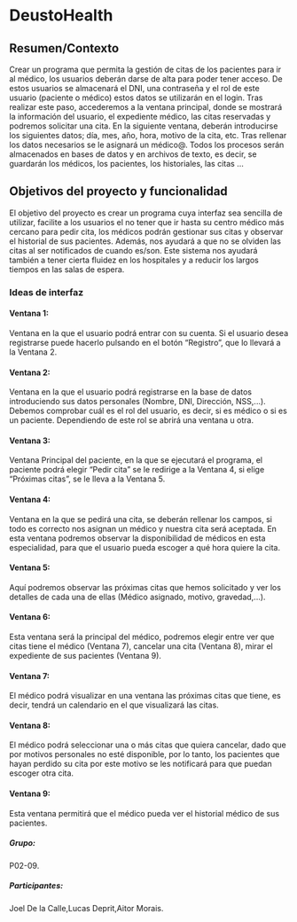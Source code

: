 # DeustoHealth
## Resumen/Contexto

Crear un programa que permita la gestión de citas de los pacientes para ir al médico, los usuarios deberán darse de alta para poder tener acceso. De estos usuarios se almacenará el DNI, una contraseña y el rol de este usuario (paciente o médico) estos datos se utilizarán en el login. Tras realizar este paso, accederemos a la ventana principal, donde se mostrará la información del usuario, el expediente médico, las citas reservadas y podremos solicitar una cita. En la siguiente ventana, deberán introducirse los siguientes datos; día, mes, año, hora, motivo de la cita, etc. Tras rellenar los datos necesarios se le asignará un médico@. Todos los procesos serán almacenados en bases de datos y en archivos de texto, es decir, se guardarán los médicos, los pacientes, los historiales, las citas … 

## Objetivos del proyecto y funcionalidad

El objetivo del proyecto es crear un programa cuya interfaz sea sencilla de utilizar, facilite a los usuarios el no tener que ir hasta su centro médico más cercano para pedir cita, los médicos podrán gestionar sus citas y observar el historial de sus pacientes. Además, nos ayudará a que no se olviden las citas al ser notificados de cuando es/son.
Este sistema nos ayudará también a tener cierta fluidez en los hospitales y a reducir los largos tiempos en las salas de espera.

### Ideas de interfaz

#### Ventana 1: 
Ventana en la que el usuario podrá entrar con su cuenta. Si el usuario desea registrarse puede hacerlo pulsando en el botón
“Registro”, que lo llevará a la Ventana 2.



####  Ventana 2: 
Ventana en la que el usuario podrá registrarse en la base de datos introduciendo sus datos personales (Nombre, DNI,
Dirección, NSS,...).
Debemos comprobar cuál es el rol del usuario, es decir, si es médico o si es un paciente. Dependiendo de este rol se abrirá una
ventana u otra.

#### Ventana 3: 
Ventana Principal  del paciente, en la que se ejecutará el programa, el paciente podrá elegir “Pedir cita” se le redirige
a la Ventana 4, si elige “Próximas citas”, se le lleva a la Ventana 5.

#### Ventana 4: 
Ventana en la que se pedirá una cita, se deberán rellenar los campos, si todo es correcto nos asignan un médico y nuestra
cita será aceptada. En esta ventana podremos observar la disponibilidad de médicos en esta especialidad, para que el usuario pueda 
escoger a qué hora quiere la cita.

#### Ventana 5:
Aquí podremos observar las próximas citas que hemos solicitado y ver los detalles de cada una de ellas (Médico asignado,
motivo, gravedad,...). 

#### Ventana 6:
Esta ventana será la principal del médico, podremos elegir entre ver que citas tiene el médico (Ventana 7), 
cancelar una cita (Ventana 8), mirar el expediente de sus pacientes (Ventana 9).

#### Ventana 7:
El médico podrá visualizar en una ventana las próximas citas que tiene, es decir, tendrá un calendario en el
que visualizará las citas.

#### Ventana 8: 
El médico podrá seleccionar una o más citas que quiera cancelar, dado que por motivos personales no esté disponible,
por lo tanto, los pacientes que hayan perdido su cita por este motivo se les notificará para que puedan escoger otra cita.

#### Ventana 9:
Esta ventana permitirá que el médico pueda ver el historial médico de sus pacientes. 


##### Grupo:
P02-09.
##### Participantes: 
Joel De la Calle,Lucas Deprit,Aitor Morais.
